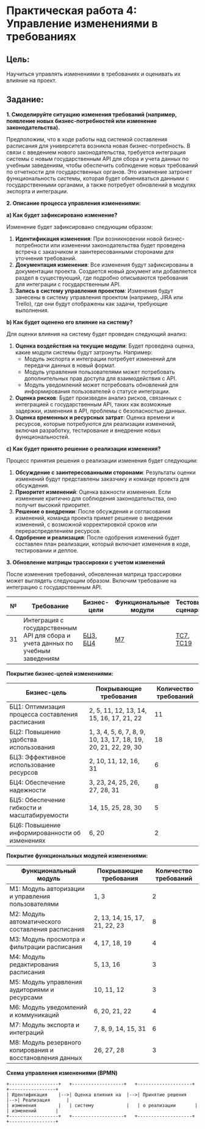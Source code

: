# Практическая работа 4: Управление изменениями в требованиях

## Цель:
Научиться управлять изменениями в требованиях и оценивать их влияние на проект.

## Задание:

**1. Смоделируйте ситуацию изменения требований (например, появление новых бизнес-потребностей или изменение законодательства).**

Предположим, что в ходе работы над системой составления расписания для университета возникла новая бизнес-потребность. В связи с введением нового законодательства, требуется интеграция системы с новым государственным API для сбора и учета данных по учебным заведениям, чтобы обеспечить соблюдение новых требований по отчетности для государственных органов. Это изменение затронет функциональность системы, которая будет обмениваться данными с государственными органами, а также потребует обновлений в модулях экспорта и интеграции.

**2. Описание процесса управления изменениями:**

**a) Как будет зафиксировано изменение?**

Изменение будет зафиксировано следующим образом:
1. **Идентификация изменения**: При возникновении новой бизнес-потребности или изменении законодательства будет проведена встреча с заказчиком и заинтересованными сторонами для уточнения требований.
2. **Документация изменения**: Все изменения будут зафиксированы в документации проекта. Создается новый документ или добавляется раздел в существующий, где подробно описываются требования для интеграции с государственным API.
3. **Запись в систему управления проектом**: Изменения будут занесены в систему управления проектом (например, JIRA или Trello), где они будут отображены как задачи, требующие выполнения.

**b) Как будет оценено его влияние на систему?**

Для оценки влияния на систему будет проведен следующий анализ:
1. **Оценка воздействия на текущие модули**: Будет проведена оценка, какие модули системы будут затронуты. Например:
   - Модуль экспорта и интеграции потребует изменений для передачи данных в новый формат.
   - Модуль управления пользователями может потребовать дополнительных прав доступа для взаимодействия с API.
   - Модуль уведомлений может потребовать обновлений для информирования пользователей о статусе интеграции.
2. **Оценка рисков**: Будет произведен анализ рисков, связанных с интеграцией с государственным API, таких как возможные задержки, изменения в API, проблемы с безопасностью данных.
3. **Оценка временных и ресурсных затрат**: Оценка времени и ресурсов, которые потребуются для реализации изменений, включая разработку, тестирование и внедрение новых функциональностей.

**c) Как будет принято решение о реализации изменения?**

Процесс принятия решения о реализации изменения будет следующим:
1. **Обсуждение с заинтересованными сторонами**: Результаты оценки изменений будут представлены заказчику и команде проекта для обсуждения.
2. **Приоритет изменений**: Оценка важности изменения. Если изменение критично для соблюдения законодательства, оно получит высокий приоритет.
3. **Решение о внедрении**: После обсуждения и согласования изменений, команда проекта примет решение о внедрении изменений, с возможной корректировкой сроков или перераспределением ресурсов.
4. **Одобрение и реализация**: После одобрения изменений будет составлен план реализации, который включает изменения в коде, тестировании и деплое.

**3. Обновление матрицы трассировки с учетом изменений**

После изменения требований, обновленная матрица трассировки может выглядеть следующим образом. Включим требование на интеграцию с государственным API.

| №  | Требование                                                         | Бизнес-цели              | Функциональные модули  | Тестовые сценарии  |
|----|--------------------------------------------------------------------|--------------------------|------------------------|--------------------|
| 31 | Интеграция с государственным API для сбора и учета данных по учебным заведениям | [БЦ3](#bc3), [БЦ4](#bc4) | [М7](#m7)              | [ТС7](#ts7), [ТС19](#ts19) |

**Покрытие бизнес-целей изменениями:**

| Бизнес-цель                                      | Покрывающие требования                                         | Количество требований |
|--------------------------------------------------|----------------------------------------------------------------|-----------------------|
| БЦ1: Оптимизация процесса составления расписания | 2, 5, 11, 12, 13, 14, 15, 16, 17, 21, 22                       | 11                    |
| БЦ2: Повышение удобства использования            | 1, 3, 4, 5, 6, 7, 8, 9, 10, 13, 17, 18, 19, 20, 21, 22, 29, 30 | 18                    |
| БЦ3: Эффективное использование ресурсов          | 2, 10, 11, 12, 16, 31                                          | 6                     |
| БЦ4: Обеспечение надежности                      | 3, 23, 24, 25, 26, 27, 28, 31                                 | 8                     |
| БЦ5: Обеспечение гибкости и масштабируемости     | 14, 15, 25, 28, 30                                             | 5                     |
| БЦ6: Повышение информированности об изменениях   | 6, 20                                                          | 2                     |

**Покрытие функциональных модулей изменениями:**

| Функциональный модуль                                     | Покрывающие требования        | Количество требований |
|-----------------------------------------------------------|-------------------------------|-----------------------|
| М1: Модуль авторизации и управления пользователями        | 1, 3                          | 2                     |
| M2: Модуль автоматического составления расписания         | 2, 13, 14, 15, 17, 21, 22, 23 | 8                     |
| М3: Модуль просмотра и фильтрации расписания              | 4, 17, 18, 19                 | 4                     |
| М4: Модуль редактирования расписания                      | 5, 13, 16                     | 3                     |
| М5: Модуль управления аудиториями и ресурсами             | 10, 11, 12                    | 3                     |
| М6: Модуль уведомлений и коммуникаций                     | 6, 20, 21, 22                 | 4                     |
| М7: Модуль экспорта и интеграций                          | 7, 8, 9, 14, 15, 31           | 6                     |
| М8: Модуль резервного копирования и восстановления данных | 26, 27, 28                    | 3                     |

**Схема управления изменениями (BPMN)**

```plaintext
+------------------+   +-------------------+   +--------------------+   +-----------------+
| Идентификация    |-->| Оценка влияния на  |-->| Принятие решения    |-->| Реализация      |
| изменения        |   | систему            |   | о реализации       |   | изменений       |
+------------------+   +-------------------+   +--------------------+   +-----------------+

